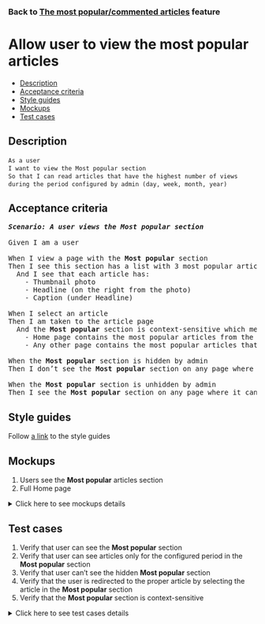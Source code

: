 ### Back to [The most popular/commented articles](../../) feature

# Allow user to view the most popular articles

- [Description](#description)
- [Acceptance criteria](#acceptance-criteria)
- [Style guides](#style-guides)
- [Mockups](#mockups)
- [Test cases](#test-cases)

## Description

    As a user
    I want to view the Most popular section 
    So that I can read articles that have the highest number of views during the period configured by admin (day, week, month, year)

## Acceptance criteria

<pre>
<b><i>Scenario: A user views the Most popular section</i></b>

Given I am a user

When I view a page with the <b>Most popular</b> section
Then I see this section has a list with 3 most popular articles (most popular based on page views in the configured period)
  And I see that each article has:
    - Thumbnail photo
    - Headline (on the right from the photo)
    - Caption (under Headline)

When I select an article
Then I am taken to the article page
  And the <b>Most popular</b> section is context-sensitive which means:
    - Home page contains the most popular articles from the whole articles list
    - Any other page contains the most popular articles that belong to a category, subcategory, or team of the current page

When the <b>Most popular</b> section is hidden by admin
Then I don’t see the <b>Most popular</b> section on any page where it can be present

When the <b>Most popular</b> section is unhidden by admin
Then I see the <b>Most popular</b> section on any page where it can be present
</pre>

## Style guides

Follow [a link](https://www.figma.com/proto/0zkkf5WC77OSpvyD6YXpFE/Style-guides?page-id=0%3A1&node-id=19%3A5368&viewport=266%2C48%2C0.54&scaling=min-zoom&starting-point-node-id=19%3A5368) to the style guides

## Mockups

1. Users see the <b>Most popular</b> articles section
2. Full Home page

<details>
  <summary>Click here to see mockups details</summary>

**1. Users see the Most popular articles section:**

![Users see the Most popular articles section](/sports_hub_portal/mobile_application_features/most_popular_and_commented/images/application_most_popular_section.png)

**2. Full Home page:**

![Full Home page](/sports_hub_portal/mobile_application_features/most_popular_and_commented/images/home_page.png)

</details>

## Test cases

1. Verify that user can see the <b>Most popular</b> section
2. Verify that user can see articles only for the configured period in the <b>Most popular</b> section
3. Verify that user can’t see the hidden <b>Most popular</b> section
4. Verify that the user is redirected to the proper article by selecting the article in the <b>Most popular</b> section
5. Verify that the <b>Most popular</b> section is context-sensitive

<details>
  <summary>Click here to see test cases details</summary>

### **#1. Verify that user can see the Most popular section**

|Preconditions|Steps|Expected result
--------------|-----|----------
|- Admin shows the <b>Most popular</b> section</br>- Go to any page > <b>Most popular</b> section|1) On any page, examine the <b>Most popular</b> section|1) The <b>Most popular</b> section is shown and contains three most visited articles during the configured period|

### **#2. Verify that user can see articles only for the configured period in the Most popular section**

|Preconditions|Steps|Expected result
--------------|-----|----------
|- Admin configured <b>Day</b> period</br>- Go to any page > <b>Most popular</b> section|1) On any page, examine the <b>Most popular</b> section|1) The <b>Most popular</b> section is shown and contains three most visited articles on the last day|

### **#3. Verify that user can’t see the hidden Most popular section**

|Preconditions|Steps|Expected result
--------------|-----|----------
|- Admin hides the <b>Most popular</b> section</br>- Go to any page where the <b>Most popular</b> section should be present|1) On any page, examine the <b>Most popular</b> section|1) The <b>Most popular</b> section is not shown|

### **#4. Verify that the user is redirected to the proper article by selecting the article in the Most popular section**

|Preconditions|Steps|Expected result
--------------|-----|----------
|- Go to any page > <b>Most popular</b> section|1) Select any article|1) The user is redirected to the article page|

### **#5. Verify that the Most popular section is context-sensitive**

|Preconditions|Steps|Expected result
--------------|-----|----------
||1) Go through all pages within the <b>Most popular</b> section</br>2) Examine the <b>Most popular</b> section|2) Articles in the <b>Most popular</b> section change according to the visited page|

</details>

